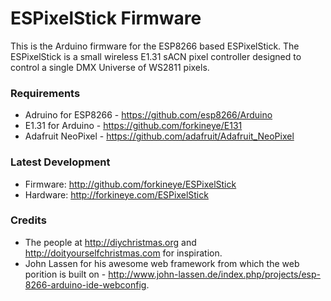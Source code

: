 ESPixelStick Firmware
=====================
This is the Arduino firmware for the ESP8266 based ESPixelStick.  The ESPixelStick is a small wireless E1.31 sACN pixel controller designed to control a single DMX Universe of WS2811 pixels.  

### Requirements
- Adruino for ESP8266 - https://github.com/esp8266/Arduino
- E1.31 for Arduino - https://github.com/forkineye/E131
- Adafruit NeoPixel - https://github.com/adafruit/Adafruit_NeoPixel

### Latest Development
- Firmware: http://github.com/forkineye/ESPixelStick
- Hardware: http://forkineye.com/ESPixelStick

### Credits
- The people at http://diychristmas.org and http://doityourselfchristmas.com for inspiration.
- John Lassen for his awesome web framework from which the web porition is built on - http://www.john-lassen.de/index.php/projects/esp-8266-arduino-ide-webconfig.